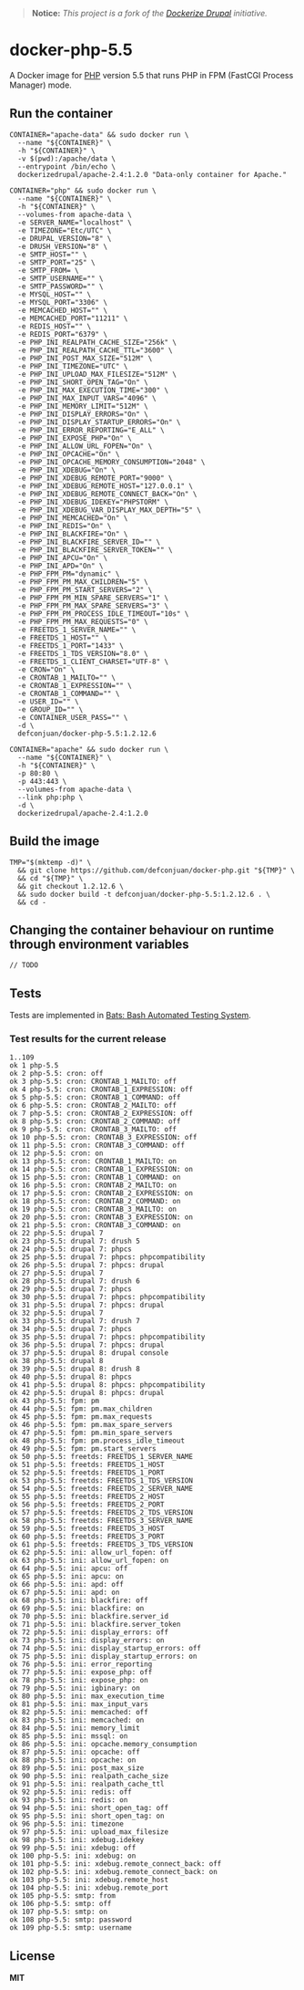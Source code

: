 > **Notice:** *This project is a fork of the [Dockerize Drupal](https://dockerizedrupal.com/) initiative.*

# docker-php-5.5

A Docker image for [PHP](http://php.net/) version 5.5 that runs PHP in FPM (FastCGI Process Manager) mode.

## Run the container

    CONTAINER="apache-data" && sudo docker run \
      --name "${CONTAINER}" \
      -h "${CONTAINER}" \
      -v $(pwd):/apache/data \
      --entrypoint /bin/echo \
      dockerizedrupal/apache-2.4:1.2.0 "Data-only container for Apache."
      
    CONTAINER="php" && sudo docker run \
      --name "${CONTAINER}" \
      -h "${CONTAINER}" \
      --volumes-from apache-data \
      -e SERVER_NAME="localhost" \
      -e TIMEZONE="Etc/UTC" \
      -e DRUPAL_VERSION="8" \
      -e DRUSH_VERSION="8" \
      -e SMTP_HOST="" \
      -e SMTP_PORT="25" \
      -e SMTP_FROM= \
      -e SMTP_USERNAME="" \
      -e SMTP_PASSWORD="" \
      -e MYSQL_HOST="" \
      -e MYSQL_PORT="3306" \
      -e MEMCACHED_HOST="" \
      -e MEMCACHED_PORT="11211" \
      -e REDIS_HOST="" \
      -e REDIS_PORT="6379" \
      -e PHP_INI_REALPATH_CACHE_SIZE="256k" \
      -e PHP_INI_REALPATH_CACHE_TTL="3600" \
      -e PHP_INI_POST_MAX_SIZE="512M" \
      -e PHP_INI_TIMEZONE="UTC" \
      -e PHP_INI_UPLOAD_MAX_FILESIZE="512M" \
      -e PHP_INI_SHORT_OPEN_TAG="On" \
      -e PHP_INI_MAX_EXECUTION_TIME="300" \
      -e PHP_INI_MAX_INPUT_VARS="4096" \
      -e PHP_INI_MEMORY_LIMIT="512M" \
      -e PHP_INI_DISPLAY_ERRORS="On" \
      -e PHP_INI_DISPLAY_STARTUP_ERRORS="On" \
      -e PHP_INI_ERROR_REPORTING="E_ALL" \
      -e PHP_INI_EXPOSE_PHP="On" \
      -e PHP_INI_ALLOW_URL_FOPEN="On" \
      -e PHP_INI_OPCACHE="On" \
      -e PHP_INI_OPCACHE_MEMORY_CONSUMPTION="2048" \
      -e PHP_INI_XDEBUG="On" \
      -e PHP_INI_XDEBUG_REMOTE_PORT="9000" \
      -e PHP_INI_XDEBUG_REMOTE_HOST="127.0.0.1" \
      -e PHP_INI_XDEBUG_REMOTE_CONNECT_BACK="On" \
      -e PHP_INI_XDEBUG_IDEKEY="PHPSTORM" \
      -e PHP_INI_XDEBUG_VAR_DISPLAY_MAX_DEPTH="5" \
      -e PHP_INI_MEMCACHED="On" \
      -e PHP_INI_REDIS="On" \
      -e PHP_INI_BLACKFIRE="On" \
      -e PHP_INI_BLACKFIRE_SERVER_ID="" \
      -e PHP_INI_BLACKFIRE_SERVER_TOKEN="" \
      -e PHP_INI_APCU="On" \
      -e PHP_INI_APD="On" \
      -e PHP_FPM_PM="dynamic" \
      -e PHP_FPM_PM_MAX_CHILDREN="5" \
      -e PHP_FPM_PM_START_SERVERS="2" \
      -e PHP_FPM_PM_MIN_SPARE_SERVERS="1" \
      -e PHP_FPM_PM_MAX_SPARE_SERVERS="3" \
      -e PHP_FPM_PM_PROCESS_IDLE_TIMEOUT="10s" \
      -e PHP_FPM_PM_MAX_REQUESTS="0" \
      -e FREETDS_1_SERVER_NAME="" \
      -e FREETDS_1_HOST="" \
      -e FREETDS_1_PORT="1433" \
      -e FREETDS_1_TDS_VERSION="8.0" \
      -e FREETDS_1_CLIENT_CHARSET="UTF-8" \
      -e CRON="On" \
      -e CRONTAB_1_MAILTO="" \
      -e CRONTAB_1_EXPRESSION="" \
      -e CRONTAB_1_COMMAND="" \
      -e USER_ID="" \
      -e GROUP_ID="" \
      -e CONTAINER_USER_PASS="" \
      -d \
      defconjuan/docker-php-5.5:1.2.12.6

    CONTAINER="apache" && sudo docker run \
      --name "${CONTAINER}" \
      -h "${CONTAINER}" \
      -p 80:80 \
      -p 443:443 \
      --volumes-from apache-data \
      --link php:php \
      -d \
      dockerizedrupal/apache-2.4:1.2.0
      
## Build the image

    TMP="$(mktemp -d)" \
      && git clone https://github.com/defconjuan/docker-php.git "${TMP}" \
      && cd "${TMP}" \
      && git checkout 1.2.12.6 \
      && sudo docker build -t defconjuan/docker-php-5.5:1.2.12.6 . \
      && cd -

## Changing the container behaviour on runtime through environment variables

    // TODO

## Tests

Tests are implemented in [Bats: Bash Automated Testing System](https://github.com/sstephenson/bats).

### Test results for the current release

    1..109
    ok 1 php-5.5
    ok 2 php-5.5: cron: off
    ok 3 php-5.5: cron: CRONTAB_1_MAILTO: off
    ok 4 php-5.5: cron: CRONTAB_1_EXPRESSION: off
    ok 5 php-5.5: cron: CRONTAB_1_COMMAND: off
    ok 6 php-5.5: cron: CRONTAB_2_MAILTO: off
    ok 7 php-5.5: cron: CRONTAB_2_EXPRESSION: off
    ok 8 php-5.5: cron: CRONTAB_2_COMMAND: off
    ok 9 php-5.5: cron: CRONTAB_3_MAILTO: off
    ok 10 php-5.5: cron: CRONTAB_3_EXPRESSION: off
    ok 11 php-5.5: cron: CRONTAB_3_COMMAND: off
    ok 12 php-5.5: cron: on
    ok 13 php-5.5: cron: CRONTAB_1_MAILTO: on
    ok 14 php-5.5: cron: CRONTAB_1_EXPRESSION: on
    ok 15 php-5.5: cron: CRONTAB_1_COMMAND: on
    ok 16 php-5.5: cron: CRONTAB_2_MAILTO: on
    ok 17 php-5.5: cron: CRONTAB_2_EXPRESSION: on
    ok 18 php-5.5: cron: CRONTAB_2_COMMAND: on
    ok 19 php-5.5: cron: CRONTAB_3_MAILTO: on
    ok 20 php-5.5: cron: CRONTAB_3_EXPRESSION: on
    ok 21 php-5.5: cron: CRONTAB_3_COMMAND: on
    ok 22 php-5.5: drupal 7
    ok 23 php-5.5: drupal 7: drush 5
    ok 24 php-5.5: drupal 7: phpcs
    ok 25 php-5.5: drupal 7: phpcs: phpcompatibility
    ok 26 php-5.5: drupal 7: phpcs: drupal
    ok 27 php-5.5: drupal 7
    ok 28 php-5.5: drupal 7: drush 6
    ok 29 php-5.5: drupal 7: phpcs
    ok 30 php-5.5: drupal 7: phpcs: phpcompatibility
    ok 31 php-5.5: drupal 7: phpcs: drupal
    ok 32 php-5.5: drupal 7
    ok 33 php-5.5: drupal 7: drush 7
    ok 34 php-5.5: drupal 7: phpcs
    ok 35 php-5.5: drupal 7: phpcs: phpcompatibility
    ok 36 php-5.5: drupal 7: phpcs: drupal
    ok 37 php-5.5: drupal 8: drupal console
    ok 38 php-5.5: drupal 8
    ok 39 php-5.5: drupal 8: drush 8
    ok 40 php-5.5: drupal 8: phpcs
    ok 41 php-5.5: drupal 8: phpcs: phpcompatibility
    ok 42 php-5.5: drupal 8: phpcs: drupal
    ok 43 php-5.5: fpm: pm
    ok 44 php-5.5: fpm: pm.max_children
    ok 45 php-5.5: fpm: pm.max_requests
    ok 46 php-5.5: fpm: pm.max_spare_servers
    ok 47 php-5.5: fpm: pm.min_spare_servers
    ok 48 php-5.5: fpm: pm.process_idle_timeout
    ok 49 php-5.5: fpm: pm.start_servers
    ok 50 php-5.5: freetds: FREETDS_1_SERVER_NAME
    ok 51 php-5.5: freetds: FREETDS_1_HOST
    ok 52 php-5.5: freetds: FREETDS_1_PORT
    ok 53 php-5.5: freetds: FREETDS_1_TDS_VERSION
    ok 54 php-5.5: freetds: FREETDS_2_SERVER_NAME
    ok 55 php-5.5: freetds: FREETDS_2_HOST
    ok 56 php-5.5: freetds: FREETDS_2_PORT
    ok 57 php-5.5: freetds: FREETDS_2_TDS_VERSION
    ok 58 php-5.5: freetds: FREETDS_3_SERVER_NAME
    ok 59 php-5.5: freetds: FREETDS_3_HOST
    ok 60 php-5.5: freetds: FREETDS_3_PORT
    ok 61 php-5.5: freetds: FREETDS_3_TDS_VERSION
    ok 62 php-5.5: ini: allow_url_fopen: off
    ok 63 php-5.5: ini: allow_url_fopen: on
    ok 64 php-5.5: ini: apcu: off
    ok 65 php-5.5: ini: apcu: on
    ok 66 php-5.5: ini: apd: off
    ok 67 php-5.5: ini: apd: on
    ok 68 php-5.5: ini: blackfire: off
    ok 69 php-5.5: ini: blackfire: on
    ok 70 php-5.5: ini: blackfire.server_id
    ok 71 php-5.5: ini: blackfire.server_token
    ok 72 php-5.5: ini: display_errors: off
    ok 73 php-5.5: ini: display_errors: on
    ok 74 php-5.5: ini: display_startup_errors: off
    ok 75 php-5.5: ini: display_startup_errors: on
    ok 76 php-5.5: ini: error_reporting
    ok 77 php-5.5: ini: expose_php: off
    ok 78 php-5.5: ini: expose_php: on
    ok 79 php-5.5: ini: igbinary: on
    ok 80 php-5.5: ini: max_execution_time
    ok 81 php-5.5: ini: max_input_vars
    ok 82 php-5.5: ini: memcached: off
    ok 83 php-5.5: ini: memcached: on
    ok 84 php-5.5: ini: memory_limit
    ok 85 php-5.5: ini: mssql: on
    ok 86 php-5.5: ini: opcache.memory_consumption
    ok 87 php-5.5: ini: opcache: off
    ok 88 php-5.5: ini: opcache: on
    ok 89 php-5.5: ini: post_max_size
    ok 90 php-5.5: ini: realpath_cache_size
    ok 91 php-5.5: ini: realpath_cache_ttl
    ok 92 php-5.5: ini: redis: off
    ok 93 php-5.5: ini: redis: on
    ok 94 php-5.5: ini: short_open_tag: off
    ok 95 php-5.5: ini: short_open_tag: on
    ok 96 php-5.5: ini: timezone
    ok 97 php-5.5: ini: upload_max_filesize
    ok 98 php-5.5: ini: xdebug.idekey
    ok 99 php-5.5: ini: xdebug: off
    ok 100 php-5.5: ini: xdebug: on
    ok 101 php-5.5: ini: xdebug.remote_connect_back: off
    ok 102 php-5.5: ini: xdebug.remote_connect_back: on
    ok 103 php-5.5: ini: xdebug.remote_host
    ok 104 php-5.5: ini: xdebug.remote_port
    ok 105 php-5.5: smtp: from
    ok 106 php-5.5: smtp: off
    ok 107 php-5.5: smtp: on
    ok 108 php-5.5: smtp: password
    ok 109 php-5.5: smtp: username

## License

**MIT**
